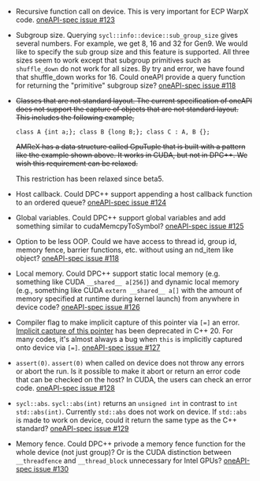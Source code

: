 
* Recursive function call on device.  This is very important for ECP
  WarpX code.
  [oneAPI-spec issue #123](https://github.com/oneapi-src/oneAPI-spec/issues/123)

* Subgroup size.  Querying `sycl::info::device::sub_group_size` gives
  several numbers.  For example, we get 8, 16 and 32 for Gen9.  We
  would like to specify the sub group size and this feature is
  supported.  All three sizes seem to work except that subgroup
  primitives such as `shuffle_down` do not work for all sizes.  By try
  and error, we have found that shuffle_down works for 16.  Could
  oneAPI provide a query function for returning the "primitive"
  subgroup size?
  [oneAPI-spec issue #118](https://github.com/oneapi-src/oneAPI-spec/issues/118)

* ~~Classes that are not standard layout.  The current specification of
  oneAPI does not support the capture of objects that are not standard
  layout.  This includes the following example,~~

  ```
  class A {int a;}; class B {long B;}; class C : A, B {};
  ```

  ~~AMReX has a data structure called GpuTuple that is built with a
  pattern like the example shown above.  It works in CUDA, but not in
  DPC++.  We wish this requirement can be relaxed.~~

  This restriction has been relaxed since beta5.

* Host callback.  Could DPC++ support appending a host callback
  function to an ordered queue?
  [oneAPI-spec issue #124](https://github.com/oneapi-src/oneAPI-spec/issues/124)

* Global variables.  Could DPC++ support global variables and add
  something similar to cudaMemcpyToSymbol?
  [oneAPI-spec issue #125](https://github.com/oneapi-src/oneAPI-spec/issues/125)

* Option to be less OOP.  Could we have access to thread id, group id,
  memory fence, barrier functions, etc. without using an nd_item like
  object?
  [oneAPI-spec issue #118](https://github.com/oneapi-src/oneAPI-spec/issues/118)

* Local memory.  Could DPC++ support static local memory
  (e.g. something like CUDA `__shared__ a[256]`) and dynamic local
  memory (e.g., something like CUDA `extern __shared__ a[]` with the
  amount of memory specified at runtime during kernel launch) from
  anywhere in device code?
  [oneAPI-spec issue #126](https://github.com/oneapi-src/oneAPI-spec/issues/126)

* Compiler flag to make implicit capture of this pointer via `[=]` an
  error.  [Implicit capture of this pointer](http://eel.is/c++draft/depr#capture.this)
  has been deprecated in C++ 20.  For many codes, it's almost always a
  bug when `this` is implicitly captured onto device via `[=]`.
  [oneAPI-spec issue #127](https://github.com/oneapi-src/oneAPI-spec/issues/127)

* `assert(0)`. `assert(0)` when called on device does not throw any
  errors or abort the run.  Is it possible to make it abort or return
  an error code that can be checked on the host?  In CUDA, the users
  can check an error code.
  [oneAPI-spec issue #128](https://github.com/oneapi-src/oneAPI-spec/issues/128)

* `sycl::abs`. `sycl::abs(int)` returns an `unsigned int` in contrast to
  `int std::abs(int)`.  Currently `std::abs` does not work on device.  If
  `std::abs` is made to work on device, could it return the same type
  as the C++ standard?
  [oneAPI-spec issue #129](https://github.com/oneapi-src/oneAPI-spec/issues/129)

* Memory fence.  Could DPC++ privode a memory fence function for the
  whole device (not just group)?  Or is the CUDA distinction between
  `__threadfence` and `__thread_block` unnecessary for Intel GPUs?
  [oneAPI-spec issue #130](https://github.com/oneapi-src/oneAPI-spec/issues/130)
